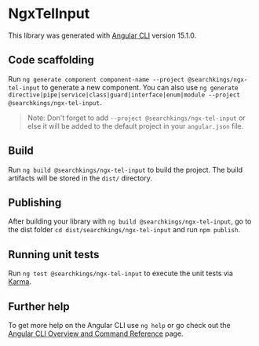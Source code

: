 # NgxTelInput

This library was generated with [Angular CLI](https://github.com/angular/angular-cli) version 15.1.0.

## Code scaffolding

Run `ng generate component component-name --project @searchkings/ngx-tel-input` to generate a new component. You can also use `ng generate directive|pipe|service|class|guard|interface|enum|module --project @searchkings/ngx-tel-input`.

> Note: Don't forget to add `--project @searchkings/ngx-tel-input` or else it will be added to the default project in your `angular.json` file.

## Build

Run `ng build @searchkings/ngx-tel-input` to build the project. The build artifacts will be stored in the `dist/` directory.

## Publishing

After building your library with `ng build @searchkings/ngx-tel-input`, go to the dist folder `cd dist/searchkings/ngx-tel-input` and run `npm publish`.

## Running unit tests

Run `ng test @searchkings/ngx-tel-input` to execute the unit tests via [Karma](https://karma-runner.github.io).

## Further help

To get more help on the Angular CLI use `ng help` or go check out the [Angular CLI Overview and Command Reference](https://angular.io/cli) page.
